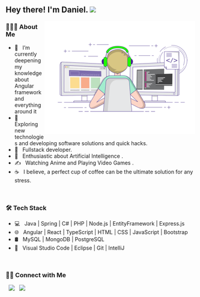 <h2> Hey there! I'm Daniel. <img src="https://github.com/souvikguria98/souvikguria98/blob/master/Hi.gif" width="25"></h2>
<img align="right" alt="GIF" src="https://raw.githubusercontent.com/devSouvik/devSouvik/master/gif3.gif" width="400"/>

<h3> 👨🏻‍💻 About Me </h3>

- 🔭 &nbsp; I’m currently deepening my knowledge about Angular framework and everything around it
- 🤔 &nbsp; Exploring new technologies and developing software solutions and quick hacks.
- 💼 &nbsp; Fullstack developer.
- 🌱 &nbsp; Enthusiastic about Artificial Intelligence .
- ✍️ &nbsp; Watching Anime and Playing Video Games .
- ☕ &nbsp; I believe, a perfect cup of coffee can be the ultimate solution for any stress. 



<br>

<h3>🛠 Tech Stack</h3>

- 💻 &nbsp; Java | Spring | C# | PHP | Node.js | EntityFramework | Express.js
- 🌐 &nbsp; Angular | React | TypeScript | HTML | CSS | JavaScript | Bootstrap 
- 🛢 &nbsp; MySQL | MongoDB | PostgreSQL
- 🔧 &nbsp; Visual Studio Code | Eclipse | Git | IntelliJ

</br>

<h3> 🤝🏻 Connect with Me </h3>

<p align="left">
&nbsp; <a href="https://twitter.com/kariti_daniel" target="_blank" rel="noopener noreferrer"><img src="https://img.icons8.com/plasticine/100/000000/twitter.png" width="50" /></a> 
&nbsp; <a href="https://www.linkedin.com/in/daniel-kariti/" target="_blank" rel="noopener noreferrer"><img src="https://img.icons8.com/plasticine/100/000000/linkedin.png" width="50" /></a>
</p>


